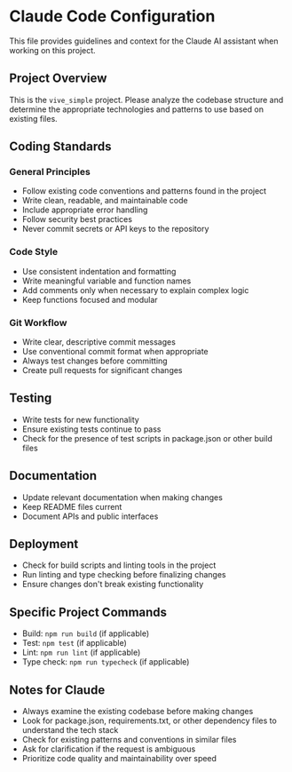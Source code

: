 # Claude Code Configuration

This file provides guidelines and context for the Claude AI assistant when working on this project.

## Project Overview

This is the `vive_simple` project. Please analyze the codebase structure and determine the appropriate technologies and patterns to use based on existing files.

## Coding Standards

### General Principles
- Follow existing code conventions and patterns found in the project
- Write clean, readable, and maintainable code
- Include appropriate error handling
- Follow security best practices
- Never commit secrets or API keys to the repository

### Code Style
- Use consistent indentation and formatting
- Write meaningful variable and function names
- Add comments only when necessary to explain complex logic
- Keep functions focused and modular

### Git Workflow
- Write clear, descriptive commit messages
- Use conventional commit format when appropriate
- Always test changes before committing
- Create pull requests for significant changes

## Testing
- Write tests for new functionality
- Ensure existing tests continue to pass
- Check for the presence of test scripts in package.json or other build files

## Documentation
- Update relevant documentation when making changes
- Keep README files current
- Document APIs and public interfaces

## Deployment
- Check for build scripts and linting tools in the project
- Run linting and type checking before finalizing changes
- Ensure changes don't break existing functionality

## Specific Project Commands
<!-- Add project-specific commands here as they are discovered -->
- Build: `npm run build` (if applicable)
- Test: `npm test` (if applicable)
- Lint: `npm run lint` (if applicable)
- Type check: `npm run typecheck` (if applicable)

## Notes for Claude
- Always examine the existing codebase before making changes
- Look for package.json, requirements.txt, or other dependency files to understand the tech stack
- Check for existing patterns and conventions in similar files
- Ask for clarification if the request is ambiguous
- Prioritize code quality and maintainability over speed